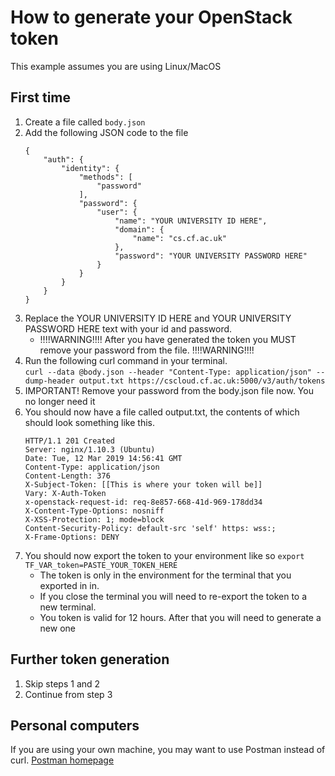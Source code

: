 # How to generate your OpenStack token
This example assumes you are using Linux/MacOS
## First time
1. Create a file called `body.json`
1. Add the following JSON code to the file
   ```
   {
       "auth": {
           "identity": {
               "methods": [
                   "password"
               ],
               "password": {
                   "user": {
                       "name": "YOUR UNIVERSITY ID HERE",
                       "domain": {
                           "name": "cs.cf.ac.uk"
                       },
                       "password": "YOUR UNIVERSITY PASSWORD HERE"
                   }
               }
           }
       }
   }
   ```
1. Replace the YOUR UNIVERSITY ID HERE and YOUR UNIVERSITY PASSWORD HERE text with your id and password.
   - !!!!WARNING!!!! After you have generated the token you MUST remove your password from the file. !!!!WARNING!!!!
1. Run the following curl command in your terminal.  
`curl --data @body.json --header "Content-Type: application/json" --dump-header output.txt https://cscloud.cf.ac.uk:5000/v3/auth/tokens`
1. IMPORTANT! Remove your password from the body.json file now. You no longer need it
1. You should now have a file called output.txt, the contents of which should look something like this.
   ```
   HTTP/1.1 201 Created
   Server: nginx/1.10.3 (Ubuntu)
   Date: Tue, 12 Mar 2019 14:56:41 GMT
   Content-Type: application/json
   Content-Length: 376
   X-Subject-Token: [[This is where your token will be]]
   Vary: X-Auth-Token
   x-openstack-request-id: req-8e857-668-41d-969-178dd34
   X-Content-Type-Options: nosniff
   X-XSS-Protection: 1; mode=block
   Content-Security-Policy: default-src 'self' https: wss:;
   X-Frame-Options: DENY
   ```
7. You should now export the token to your environment like so `export TF_VAR_token=PASTE_YOUR_TOKEN_HERE`  
   - The token is only in the environment for the terminal that you exported in in.
   - If you close the terminal you will need to re-export the token to a new terminal.
   - You token is valid for 12 hours. After that you will need to generate a new one


## Further token generation
1. Skip steps 1 and 2
1. Continue from step 3


## Personal computers
If you are using your own machine, you may want to use Postman instead of curl.
[Postman homepage](www.getpostman.com)
